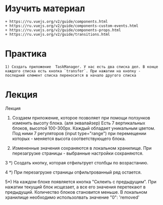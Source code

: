 # Изучить материал
    + https://ru.vuejs.org/v2/guide/components.html
    + https://ru.vuejs.org/v2/guide/components-custom-events.html
    + https://ru.vuejs.org/v2/guide/components-props.html
    + https://ru.vuejs.org/v2/guide/transitions.html
# Практика
    1) Создать приложение  TaskManager. У нас есть два списка дел. В конце каждого списка есть кнопка `transfer`. При нажатии на кнопку - последний єлемент списка переносится в начало другого списка

    
# Лекция
Лекция
1) Создаем приложение, которое позволяет при помощи ползунков изменить высоту блока. (аля эквалайзер)
Есть 7 вертикальных блоков, высотой 100-300px. Каждый обладает уникальным цветом. Под ними 7 регуляторов (input type="range") при перемещении которых - меняется высота соответствующего блока.

2) Измененные значения сохраняются в локальном хранилище. При перезагрузке страницы - выбранные настройки сохраняются.

3 *) Создать кнопку, которая отфильтрует столбцы по возрастанию.

4 *) При перезагрузке страницы отфильтрованный ряд остается.

5*) На каждом блоке появляется кнопка "Склеить с предыдущим". При нажатии текущий блок исщезает, а все его значения перетекают в предыдущий. Количество блоков становится меньше. В локальном хранилище необходимо использолвать значение "0": 'removed'
    
